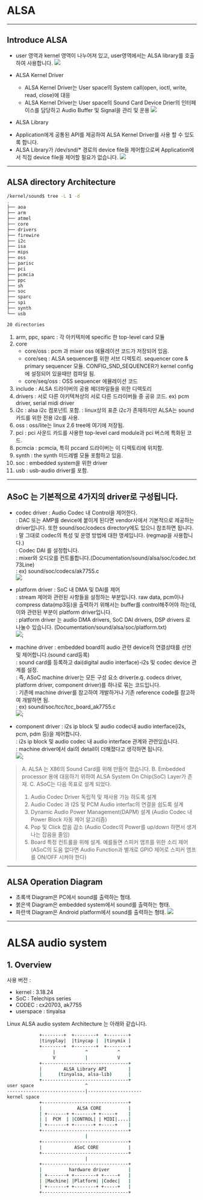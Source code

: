 # ALSA

<hr/>

## Introduce ALSA
 - user 영역과 kernel 영역이 나누어져 있고, user영역에서는 ALSA library를 호출하여 사용합니다.
  ![](./image/ALSA-01.png)

 - ALSA Kernel Driver
   * ALSA Kernel Driver는 User space의 System call(open, ioctl, write, read, close)에 대응
   * ALSA Kernel Driver는 User space의 Sound Card Device Drier의 인터페이스를 담당하고 Audio Buffer 및 Signal을 관리 및 운용
  ![](./image/ALSA-02.png)

  - ALSA Library
   * Application에게 공통된 API를 제공하여 ALSA Kernel Driver를 사용 할 수 있도록 합니다.
   * ALSA Library가 /dev/snd/* 경로의 device file을 제어함으로써 Application에서 직접 device file을 제어할 필요가 없습니다.
  ![](./image/ALSA-03.png)


<hr/>

## ALSA directory Architecture

```bash
/kernel/sound$ tree -L 1 -d
.
├── aoa
├── arm
├── atmel
├── core
├── drivers
├── firewire
├── i2c
├── isa
├── mips
├── oss
├── parisc
├── pci
├── pcmcia
├── ppc
├── sh
├── soc
├── sparc
├── spi
├── synth
└── usb

20 directories
```
 1) arm, ppc, sparc 
 	: 각 아키텍처에 specific 한 top-level card 모듈
 2) core  
 	- core/oss : pcm 과 mixer oss 에뮬레이션 코드가 저장되어 있음.
	- core/seq : ALSA sequencer를 위한 서브 디렉토리. sequencer core & primary sequencer 모듈. CONFIG_SND_SEQUENCER가 kernel config에 설정되어 있을때만 컴파일 됨.
	- core/seq/oss : OSS sequencer 에뮬레이션 코드
 3) include 
 	: ALSA 드라이버의 공용 헤더파일들을 위한 디렉토리
 4) drivers 
 	: 서로 다른 아키텍쳐상의 서로 다른 드라이버들 중 공유 코드. ex) pcm driver, serial midi driver
 5) i2c
 	: alsa i2c 컴포넌트 포함.
	: linux상의 표준 i2c가 존재하지만 ALSA는 sound 카드를 위한 전용 i2c를 사용.
 6) oss
 	: oss/lite는 linux 2.6 tree에 여기에 저장됨.
 7) pci
 	: pci 사운드 카드를 사용한 top-level card module과 pci 버스에 특화된 코드.
 8) pcmcia
 	: pcmcia, 특히 pccard 드라이버는 이 디렉토리에 위치함.
 9) synth 
 	: the synth 미드레벨 모듈 포함하고 있음.
 10) soc
 	: embedded system을 위한 driver
 11) usb 
 	: usb-audio driver를 포함.

<hr/>

## ASoC 는 기본적으로 4가지의 driver로 구성됩니다.

 - codec driver : Audio Codec 내 Control을 제어한다.   
	: DAC 또는 AMP를 device에 붙이게 된다면 vendor사에서 기본적으로 제공하는 driver입니다. 또한 sound/soc/codecs directory에도 있으니 참조하면 됩니다.  
	: 말 그대로 codec의 특성 및 운영 방법에 대한 명세입니다. (regmap을 사용합니다.)  
	: Codec DAI 를 설정합니다.  
	: mixer와 오디오를 컨트롤합니다.(Documentation/sound/alsa/soc/codec.txt 73Line)   
	: ex) sound/soc/codecs/ak7755.c  
	![](./image/ALSA-04.png)

 - platform driver : SoC 내 DMA 및 DAI를 제어  
	: stream 제어와 관련된 사항들을 설정하는 부분입니다. raw data, pcm이나 compress data(mp3등)을 출력하기 위해서는 buffer를 control해주어야 하는데, 이와 관련된 부분이 platform driver입니다.  
	: platform driver 는 audio DMA drivers, SoC DAI drivers, DSP drivers 로 나눌수 있습니다. (Documentation/sound/alsa/soc/platform.txt)  
	![](./image/ALSA-05.png);  

 - machine driver : embedded board의 audio 관련 device의 연결상태를 선언 및 제어합니다.(sound card등록)  
	: sound card를 등록하고 dai(digital audio interface)-i2s 및 codec device 관계를 설정.  
	: 즉, ASoC machine driver는 모든 구성 요소 driver(e.g. codecs driver, platform driver, component driver)를 하나로 묶는 코드입니다.  
	: 기존에 machine driver를 참고하여 개발하거나 기존 reference code를 참고하여 개발하면 됨.  
	: ex) sound/soc/tcc/tcc_board_ak7755.c  
	![](./image/ALSA-06.png);  

 - component driver : i2s ip block 및 audio codec내 audio interface(i2s, pcm, pdm 등)을 제어합니다.  
	: i2s ip block 및 audio codec 내 audio interface 관계와 관련있습니다.   
	: machine driver에서 dai의 detail이 더해졌다고 생각하면 됩니다.  
	![](./image/ALSA-07.png);  


> A. ALSA 는 X86의 Sound Card를 위해 만들어 졌습니다.
> B. Embedded processor 용에 대응하기 위하여 ALSA System On Chip(SoC) Layer가 존재.
> C. ASoC는 다음 목표로 설계 되었다.
>
>    1) Audio Codec Driver 독립적 및 재사용 가능 하도록 설계
>    2) Audio Codec 과 I2S 및 PCM Audio interfac의 연결을 쉽도록 설계
>    3) Dynamic Audio Power Management(DAPM) 설계 (Audio Codec 내 Power Block 자동 제어 알고리즘)
>    4) Pop 및 Click 잡음 감소 (Audio Codec의 Power를 up/down 하면서 생겨나는 잡음을 줄임)
>    5) Board 특정 컨트롤을 위해 설계. 예를들면 스피커 앰프를 위한 소리 제어
>       (ASoC의 도움 없다면 Audio Function과 별개로 GPIO 제어로 스피커 앰프를 ON/OFF 시켜야 한다)
>
<hr/>

## ALSA Operation Diagram
 - 초록색 Diagram은 PC에서 sound를 출력하는 형태.
 - 붉은색 Diagram은 embedded system에서 sound를 출력하는 형태.
 - 파란색 Diagram은 Android platform에서 sound를 출력하는 형태.
	 ![](./image/ALSA-08.png)

<hr/>

# ALSA audio system

## 1. Overview
 사용 버전 : 
 - kernel : 3.18.24
 - SoC : Telechips series
 - CODEC : cx20703, ak7755
 - userspace : tinyalsa
	
 Linux ALSA audio system Architecture 는 아래와 같습니다. 

```bash
            +--------+  +--------+  +--------+
            |tinyplay|  |tinycap |  |tinymix |
            +--------+  +--------+  +--------+
                 |           ^           ^
                 V           |           V
            +--------------------------------+
            |        ALSA Library API        |
            |      (tinyalsa, alsa-lib)      |
            +--------------------------------+
user space                   ^
-----------------------------|--------------------
kernel space 
            +--------------------------------+
            |             ALSA CORE          |
            | +-------+ +-------+ +-----+    |
            | |  PCM  | |CONTROL| | MIDI|....|
            | +-------+ +-------+ +-----+    |
            +--------------------------------+
                             |
            +--------------------------------+
            |            ASoC CORE           |
            +--------------------------------+
                             |
            +--------------------------------+
            |          hardware driver       |
            | +-------+ +--------+ +-----+   |
            | |Machine| |Platform| |Codec|   |
            | +-------+ +--------+ +-----+   |
            +--------------------------------+
```
